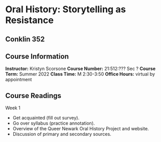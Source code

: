 # Oral History: Storytelling as Resistance
## Conklin 352
## Course Information
**Instructor:** Kristyn Scorsone
**Course Number:** 21:512:??? Sec ?
**Course Term:** Summer 2022
**Class Time:** M 2:30-3:50
**Office Hours:** virtual by appointment

## Course Readings
Week 1 
- Get acquainted (fill out survey).
- Go over syllabus (practice annotation).
- Overview of the Queer Newark Oral History Project and website.
- Discussion of primary and secondary sources.

